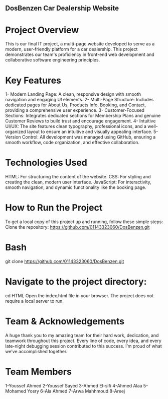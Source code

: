 ## DosBenzen Car Dealership Website
# Project Overview
This is our final IT project, a multi-page website developed to serve as a modern, user-friendly platform for a car dealership. This project demonstrates our team's proficiency in front-end web development and collaborative software engineering principles.
# Key Features
1- Modern Landing Page: A clean, responsive design with smooth navigation and engaging UI elements.
2- Multi-Page Structure: Includes dedicated pages for About Us, Products Info, Booking, and Contact, providing a comprehensive user experience.
3- Customer-Focused Sections: Integrates dedicated sections for Membership Plans and genuine Customer Reviews to build trust and encourage engagement.
4- Intuitive UI/UX: The site features clean typography, professional icons, and a well-organized layout to ensure an intuitive and visually appealing interface.
5- Version Control: All development was managed using GitHub, ensuring a smooth workflow, code organization, and effective collaboration.
# Technologies Used
HTML: For structuring the content of the website.
CSS: For styling and creating the clean, modern user interface.
JavaScript: For interactivity, smooth navigation, and dynamic functionality like the booking page.

# How to Run the Project
To get a local copy of this project up and running, follow these simple steps:
Clone the repository: https://github.com/01143323060/DosBenzen.git
# Bash
git clone https://github.com/01143323060/DosBenzen.git

# Navigate to the project directory:
cd HTML
Open the index.html file in your browser. The project does not require a local server to run.

# Team & Acknowledgements
A huge thank you to my amazing team for their hard work, dedication, and teamwork throughout this project. Every line of code, every idea, and every late-night debugging session contributed to this success. I’m proud of what we’ve accomplished together.
# Team Members
1-Youssef Ahmed 
2-Youssef Sayed
3-Ahmed El-sifi
4-Ahmed Alaa
5-Mohamed Yosry
6-Ala Ahmed
7-Arwa Mahhmoud
8-Areej 
